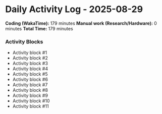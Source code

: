 # Daily Activity Log - 2025-08-29

**Coding (WakaTime):** 179 minutes
**Manual work (Research/Hardware):** 0 minutes
**Total Time:** 179 minutes

### Activity Blocks
- Activity block #1
- Activity block #2
- Activity block #3
- Activity block #4
- Activity block #5
- Activity block #6
- Activity block #7
- Activity block #8
- Activity block #9
- Activity block #10
- Activity block #11
